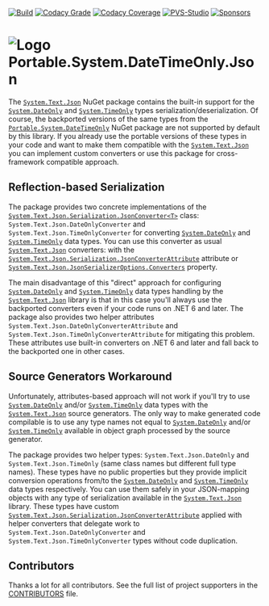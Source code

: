 [![Build](https://github.com/OlegRa/System.DateTimeOnly/actions/workflows/release.yml/badge.svg)](https://github.com/OlegRa/System.DateTimeOnly/actions/workflows/release.yml)
[![Codacy Grade](https://app.codacy.com/project/badge/Grade/37aac9b569e347d591f1648ff2793092)](https://app.codacy.com/gh/OlegRa/System.DateTimeOnly/dashboard?utm_source=gh&utm_medium=referral&utm_content=&utm_campaign=Badge_grade)
[![Codacy Coverage](https://app.codacy.com/project/badge/Coverage/37aac9b569e347d591f1648ff2793092)](https://app.codacy.com/gh/OlegRa/System.DateTimeOnly/dashboard?utm_source=gh&utm_medium=referral&utm_content=&utm_campaign=Badge_coverage)
[![PVS-Studio](https://img.shields.io/badge/PVS--Studio-0-blue?logo=opensourceinitiative&logoColor=white&logoWidth=16)](https://pvs-studio.com/pvs-studio/?utm_source=website&utm_medium=github&utm_campaign=open_source)
[![Sponsors](https://img.shields.io/github/sponsors/OlegRa?logo=github)](https://github.com/sponsors/OlegRa)

# ![Logo](https://user-images.githubusercontent.com/4800940/174981624-cb9d6acd-ac30-4d46-9118-81425dd4d0fe.png) Portable.System.DateTimeOnly.Json

The [`System.Text.Json`](https://docs.microsoft.com/dotnet/api/system.text.json) NuGet package contains the built-in support for the [`System.DateOnly`](https://docs.microsoft.com/dotnet/api/system.dateonly) and [`System.TimeOnly`](https://docs.microsoft.com/dotnet/api/system.timeonly) types serialization/deserialization. Of course, the backported versions of the same types from the [`Portable.System.DateTimeOnly`](https://www.nuget.org/packages/Portable.System.DateTimeOnly/) NuGet package are not supported by default by this library. If you already use the portable versions of these types in your code and want to make them compatible with the [`System.Text.Json`](https://docs.microsoft.com/dotnet/api/system.text.json) you can implement custom converters or use this package for cross-framework compatible approach.

## Reflection-based Serialization

The package provides two concrete implementations of the [`System.Text.Json.Serialization.JsonConverter<T>`](https://docs.microsoft.com/dotnet/api/system.text.json.serialization.jsonconverter-1) class: `System.Text.Json.DateOnlyConverter` and `System.Text.Json.TimeOnlyConverter` for converting [`System.DateOnly`](https://docs.microsoft.com/dotnet/api/system.dateonly) and [`System.TimeOnly`](https://docs.microsoft.com/dotnet/api/system.timeonly) data types. You can use this converter as usual [`System.Text.Json`](https://docs.microsoft.com/dotnet/api/system.text.json) converters: with the [`System.Text.Json.Serialization.JsonConverterAttribute`](https://docs.microsoft.com/dotnet/api/system.text.json.serialization.jsonconverterattribute) attribute or [`System.Text.Json.JsonSerializerOptions.Converters`](https://docs.microsoft.com/dotnet/api/system.text.json.jsonserializeroptions.converters) property.

The main disadvantage of this "direct" approach for configuring [`System.DateOnly`](https://docs.microsoft.com/dotnet/api/system.dateonly) and [`System.TimeOnly`](https://docs.microsoft.com/dotnet/api/system.timeonly) data types handling by the [`System.Text.Json`](https://docs.microsoft.com/dotnet/api/system.text.json) library is that in this case you'll always use the backported converters even if your code runs on .NET 6 and later. The package also provides two helper attributes `System.Text.Json.DateOnlyConverterAttribute` and `System.Text.Json.TimeOnlyConverterAttribute` for mitigating this problem. These attributes use built-in converters on .NET 6 and later and fall back to the backported one in other cases.

## Source Generators Workaround

Unfortunately, attributes-based approach will not work if you'll try to use [`System.DateOnly`](https://docs.microsoft.com/dotnet/api/system.dateonly) and/or [`System.TimeOnly`](https://docs.microsoft.com/dotnet/api/system.timeonly) data types with the [`System.Text.Json`](https://docs.microsoft.com/dotnet/api/system.text.json) source generators. The only way to make generated code compilable is to use any type names not equal to [`System.DateOnly`](https://docs.microsoft.com/dotnet/api/system.dateonly) and/or [`System.TimeOnly`](https://docs.microsoft.com/dotnet/api/system.timeonly) available in object graph processed by the source generator.

The package provides two helper types: `System.Text.Json.DateOnly` and `System.Text.Json.TimeOnly` (same class names but different full type names). These types have no public properties but they provide implicit conversion operations from/to the [`System.DateOnly`](https://docs.microsoft.com/dotnet/api/system.dateonly) and [`System.TimeOnly`](https://docs.microsoft.com/dotnet/api/system.timeonly) data types respectively. You can use them safely in your JSON-mapping objects with any type of serialization available in the [`System.Text.Json`](https://docs.microsoft.com/dotnet/api/system.text.json) library. These types have custom [`System.Text.Json.Serialization.JsonConverterAttribute`](https://docs.microsoft.com/dotnet/api/system.text.json.serialization.jsonconverterattribute) applied with helper converters that delegate work to `System.Text.Json.DateOnlyConverter` and `System.Text.Json.TimeOnlyConverter` types without code duplication.

## Contributors

Thanks a lot for all contributors. See the full list of project supporters in the [CONTRIBUTORS](https://github.com/OlegRa/System.DateTimeOnly/blob/master/CONTRIBUTORS.md) file.
